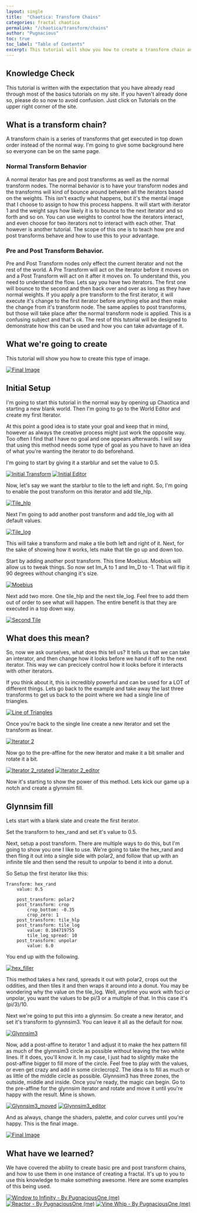 ```yaml
---
layout: single
title:  "Chaotica: Transform Chains"
categories: fractal chaotica
permalink: "/chaotica/transform/chains"
author: "Pugnacious"
toc: true
toc_label: "Table of Contents"
excerpt: This tutorial will show you how to create a transform chain and what it does.
---
```


## Knowledge Check

This tutorial is written with the expectation that you have already read through most of the basics tutorials on my site.  If you haven't already done so, please do so now to avoid confusion.  Just click on Tutorials on the upper right corner of the site.

## What is a transform chain?

A transform chain is a series of transforms that get executed in top down order instead of the normal way.  I'm going to give some background here so everyone can be on the same page.  

### Normal Transform Behavior

A normal iterator has pre and post transforms as well as the normal transform nodes.  The normal behavior is to have your transform nodes and the transforms will kind of bounce around between all the iterators based on the weights.  This isn't exactly what happens, but it's the mental image that I choose to assign to how this process happens.  It will start with iterator 1 and the weight says how likely it is to bounce to the next iterator and so forth and so on.  You can use weights to control how the iterators interact, and even choose for two iterators not to interact with each other.  That however is another tutorial.  The scope of this one is to teach how pre and post transforms behave and how to use this to your advantage.

### Pre and Post Transform Behavior.

Pre and Post Transform nodes only effect the current iterator and not the rest of the world.  A Pre Transform will act on the iterator before it moves on and a Post Transform will act on it after it moves on.  To understand this, you need to understand the flow.  Lets say you have two iterators.  The first one will bounce to the second and then back over and over as long as they have normal weights.  If you apply a pre transform to the first iterator, it will execute it's change to the first iterator before anything else and then make the change from it's transform node.  The same applies to post transforms, but those will take place after the normal transform node is applied.  This is a confusing subject and that's ok.  The rest of this tutorial will be designed to demonstrate how this can be used and how you can take advantage of it.

## What we're going to create

This tutorial will show you how to create this type of image.

[![Final Image](/assets/images/chaotica-transform-chains/glynnsim_tutorial.png)](/assets/images/chaotica-transform-chains/glynnsim_tutorial.png)

## Initial Setup

I'm going to start this tutorial in the normal way by opening up Chaotica and starting a new blank world.  Then I'm going to go to the World Editor and create my first Iterator.

At this point a good idea is to state your goal and keep that in mind, however as always the creative process might just work the opposite way.  Too often I find that I have no goal and one appears afterwards.  I will say that using this method needs some type of goal as you have to have an idea of what you're wanting the iterator to do beforehand.

I'm going to start by giving it a starblur and set the value to 0.5.

[![Initial Transform](/assets/images/chaotica-transform-chains/screen_1413.png)](/assets/images/chaotica-transform-chains/screen_1413.png)
[![Initial Editor](/assets/images/chaotica-transform-chains/screen_1414.png)](/assets/images/chaotica-transform-chains/screen_1414.png)

Now, let's say we want the starblur to tile to the left and right.  So, I'm going to enable the post transform on this iterator and add tile_hlp.

[![Tile_hlp](/assets/images/chaotica-transform-chains/screen_1415.png)](/assets/images/chaotica-transform-chains/screen_1415.png)

Next I'm going to add another post transform and add tile_log with all default values.

[![Tile_log](/assets/images/chaotica-transform-chains/screen_1416.png)](/assets/images/chaotica-transform-chains/screen_1416.png)

This will take a transform and make a tile both left and right of it.  Next, for the sake of showing how it works, lets make that tile go up and down too.

Start by adding another post transform.  This time Moebius.  Moebius will allow us to tweak things.  So now set Im_A to 1 and Im_D to -1.  That will flip it 90 degrees without changing it's size.

[![Moebius](/assets/images/chaotica-transform-chains/screen_1417.png)](/assets/images/chaotica-transform-chains/screen_1417.png)

Next add two more.  One tile_hlp and the next tile_log.  Feel free to add them out of order to see what will happen.  The entire benefit is that they are executed in a top down way.

[![Second Tile](/assets/images/chaotica-transform-chains/screen_1418.png)](/assets/images/chaotica-transform-chains/screen_1418.png)

## What does this mean?

So, now we ask ourselves, what does this tell us?  It tells us that we can take an interator, and then change how it looks before we hand it off to the next iterator.  This way we can precicely control how it looks before it interacts with other iterators.  

If you think about it, this is incredibly powerful and can be used for a LOT of different things.  Lets go back to the example and take away the last three transforms to get us back to the point where we had a single line of triangles.

[![Line of Triangles](/assets/images/chaotica-transform-chains/screen_1416.png)](/assets/images/chaotica-transform-chains/screen_1416.png)

Once you're back to the single line create a new iterator and set the transform as linear.

[![Iterator 2](/assets/images/chaotica-transform-chains/screen_1419.png)](/assets/images/chaotica-transform-chains/screen_1419.png)

Now go to the pre-affine for the new iterator and make it a bit smaller and rotate it a bit.

[![Iterator 2_rotated](/assets/images/chaotica-transform-chains/screen_1420.png)](/assets/images/chaotica-transform-chains/screen_1420.png)
[![Iterator 2_editor](/assets/images/chaotica-transform-chains/screen_1421.png)](/assets/images/chaotica-transform-chains/screen_1421.png)

Now it's starting to show the power of this method.  Lets kick our game up a notch and create a glynnsim fill.

## Glynnsim fill

Lets start with a blank slate and create the first iterator.

Set the transform to hex_rand and set it's value to 0.5.

Next, setup a post transform.  There are multiple ways to do this, but I'm going to show you one I like to use.  We're going to take the hex_rand and then fling it out into a single side with polar2, and follow that up with an infinite tile and then send the result to unpolar to bend it into a donut.  

So Setup the first iterator like this:

    Transform: hex_rand
        value: 0.5

        post_transform: polar2
        post_transform: crop
            crop_bottom: -0.35
            crop_zero: 1
        post_transform: tile_hlp
        post_transform: tile_log
            value: 0.104719755
            tile_log_spread: 10
        post_transform: unpolar
            value: 6.0

You end up with the following.

[![hex_filler](/assets/images/chaotica-transform-chains/screen_1422.png)](/assets/images/chaotica-transform-chains/screen_1422.png)

This method takes a hex rand, spreads it out with polar2, crops out the oddities, and then tiles it and then wraps it around into a donut.  You may be wondering why the value on the tile_log.  Well, anytime you work with foci or unpolar, you want the values to be pi/3 or a multiple of that.  In this case it's (pi/3)/10.

Next we're going to put this into a glynnsim.  So create a new iterator, and set it's transform to glynnsim3.  You can leave it all as the default for now.

[![Glynnsim3](/assets/images/chaotica-transform-chains/screen_1423.png)](/assets/images/chaotica-transform-chains/screen_1423.png)

Now, add a post-affine to iterator 1 and adjust it to make the hex pattern fill as much of the glynnsim3 circle as possible without leaving the two white lines.  If it does, you'll know it.  In my case, I just had to slightly make the post-affine bigger to fill more of the circle.  Feel free to play with the values, or even get crazy and add in some circlecrop2.  The idea is to fill as much or as little of the middle circle as possible.  Glynnsim3 has three zones, the outside, middle and inside.  Once you're ready, the magic can begin.  Go to the pre-affine for the glynnsim iterator and rotate and move it until you're happy with the result.  Mine is shown.

[![Glynnsim3_moved](/assets/images/chaotica-transform-chains/screen_1424.png)](/assets/images/chaotica-transform-chains/screen_1424.png)
[![Glynnsim3_editor](/assets/images/chaotica-transform-chains/screen_1425.png)](/assets/images/chaotica-transform-chains/screen_1425.png)

And as always, change the shaders, palette, and color curves until you're happy.  This is the final image.

[![Final Image](/assets/images/chaotica-transform-chains/glynnsim_tutorial.png)](/assets/images/chaotica-transform-chains/glynnsim_tutorial.png)

## What have we learned?

We have covered the ability to create basic pre and post transform chains, and how to use them in one instance of creating a fractal.  It's up to you to use this knowledge to make something awesome.  Here are some examples of this being used.

[![Window to Infinity - By PugnaciousOne (me)](https://images-wixmp-ed30a86b8c4ca887773594c2.wixmp.com/f/c44d1498-1c89-4141-bf98-d14781623673/de5q252-4b605cf9-0e91-40b4-85a6-ca91655e2ae4.png?token=eyJ0eXAiOiJKV1QiLCJhbGciOiJIUzI1NiJ9.eyJzdWIiOiJ1cm46YXBwOjdlMGQxODg5ODIyNjQzNzNhNWYwZDQxNWVhMGQyNmUwIiwiaXNzIjoidXJuOmFwcDo3ZTBkMTg4OTgyMjY0MzczYTVmMGQ0MTVlYTBkMjZlMCIsIm9iaiI6W1t7InBhdGgiOiJcL2ZcL2M0NGQxNDk4LTFjODktNDE0MS1iZjk4LWQxNDc4MTYyMzY3M1wvZGU1cTI1Mi00YjYwNWNmOS0wZTkxLTQwYjQtODVhNi1jYTkxNjU1ZTJhZTQucG5nIn1dXSwiYXVkIjpbInVybjpzZXJ2aWNlOmZpbGUuZG93bmxvYWQiXX0.XsUtH-dCHad0jIGpWCk9mqRICoZ1xls_5HNC0d5NZ94)](https://www.deviantart.com/monkeyshack/art/Window-To-Infinity-856140374)
[![Reactor - By PugnaciousOne (me)](https://images-wixmp-ed30a86b8c4ca887773594c2.wixmp.com/f/c44d1498-1c89-4141-bf98-d14781623673/de5s1kr-52ede9b3-1079-4d9d-ab64-ad0ece89144e.png?token=eyJ0eXAiOiJKV1QiLCJhbGciOiJIUzI1NiJ9.eyJzdWIiOiJ1cm46YXBwOjdlMGQxODg5ODIyNjQzNzNhNWYwZDQxNWVhMGQyNmUwIiwiaXNzIjoidXJuOmFwcDo3ZTBkMTg4OTgyMjY0MzczYTVmMGQ0MTVlYTBkMjZlMCIsIm9iaiI6W1t7InBhdGgiOiJcL2ZcL2M0NGQxNDk4LTFjODktNDE0MS1iZjk4LWQxNDc4MTYyMzY3M1wvZGU1czFrci01MmVkZTliMy0xMDc5LTRkOWQtYWI2NC1hZDBlY2U4OTE0NGUucG5nIn1dXSwiYXVkIjpbInVybjpzZXJ2aWNlOmZpbGUuZG93bmxvYWQiXX0.IaPb7YQbPvor8bd40c0VeksnFa5oLeRvfVlWRCKo80w)](https://www.deviantart.com/monkeyshack/art/Reactor-856232955)
[![Vine Whip - By PugnaciousOne (me)](https://images-wixmp-ed30a86b8c4ca887773594c2.wixmp.com/f/c44d1498-1c89-4141-bf98-d14781623673/de7jysv-cd33c4dc-6632-4370-879a-488771cabbe1.png?token=eyJ0eXAiOiJKV1QiLCJhbGciOiJIUzI1NiJ9.eyJzdWIiOiJ1cm46YXBwOjdlMGQxODg5ODIyNjQzNzNhNWYwZDQxNWVhMGQyNmUwIiwiaXNzIjoidXJuOmFwcDo3ZTBkMTg4OTgyMjY0MzczYTVmMGQ0MTVlYTBkMjZlMCIsIm9iaiI6W1t7InBhdGgiOiJcL2ZcL2M0NGQxNDk4LTFjODktNDE0MS1iZjk4LWQxNDc4MTYyMzY3M1wvZGU3anlzdi1jZDMzYzRkYy02NjMyLTQzNzAtODc5YS00ODg3NzFjYWJiZTEucG5nIn1dXSwiYXVkIjpbInVybjpzZXJ2aWNlOmZpbGUuZG93bmxvYWQiXX0.ktOjh9X0lMJXNz8gwsPrBEEfp7D_NwXKPXvbbk4yNC4)](https://www.deviantart.com/monkeyshack/art/Vine-Whip-859215343)
